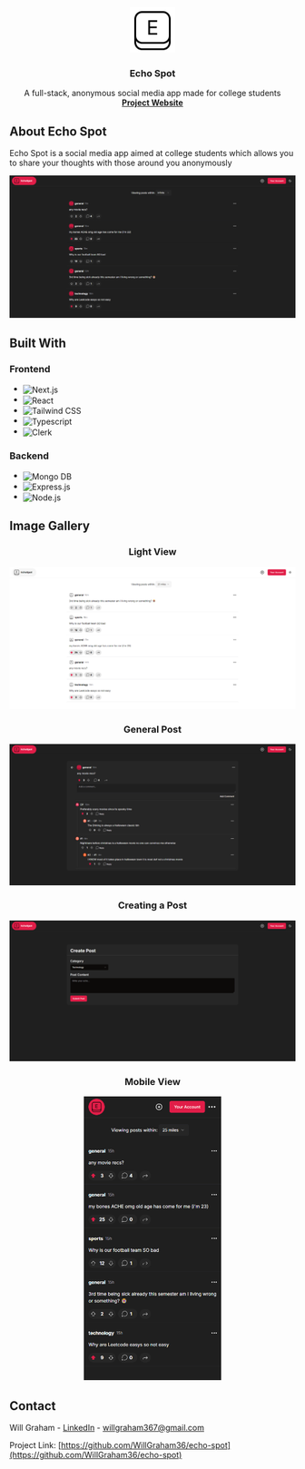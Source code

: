 <div align="center">
    <img src="client/public/logo.png" alt="Logo" width="80" height="80">
    <h3 align="center">Echo Spot</h3>

  <p align="center">
    A full-stack, anonymous social media app made for college students
    <br />
    <a href="https://echo-spot.vercel.app"><strong>Project Website</strong></a>
  </p>
</div>

## About Echo Spot

Echo Spot is a social media app aimed at college students which allows you to share your thoughts with those around you anonymously

[![Echo Spot Main Screenshot][main-screenshot]](https://echo-spot.vercel.app)

## Built With

### Frontend
* <img src="https://img.shields.io/badge/next.js-000000?style=for-the-badge&logo=nextdotjs&logoColor=white" alt="Next.js" align="center">
* <img src="https://img.shields.io/badge/React-20232A?style=for-the-badge&logo=react&logoColor=61DAFB" alt="React" align="center">
* <img src="https://img.shields.io/badge/Tailwind_CSS-38B2AC?style=for-the-badge&logo=tailwind-css&logoColor=white" alt="Tailwind CSS" align="center">
* <img src="https://img.shields.io/badge/TypeScript-007ACC?style=for-the-badge&logo=typescript&logoColor=white" alt="Typescript" align="center">
* <img src="https://img.shields.io/badge/Clerk-1b54bf?style=for-the-badge" alt="Clerk" align="center">

### Backend
* <img src="https://img.shields.io/badge/MongoDB-4EA94B?style=for-the-badge&logo=mongodb&logoColor=white" alt="Mongo DB" align="center">
* <img src="https://img.shields.io/badge/Express.js-404D59?style=for-the-badge" alt="Express.js" align="center">
* <img src="https://img.shields.io/badge/Node.js-43853D?style=for-the-badge&logo=node.js&logoColor=white" alt="Node.js" align="center">

## Image Gallery

<div align="center">
    <h3>Light View</h3>
    <img src="client/public/main-feed-light.png" alt="Light View of Main Feed">
    <h3>General Post</h3>
    <img src="client/public/post-1-dark.png" alt="A post">
    <h3>Creating a Post</h3>
    <img src="client/public/create-post-dark.png" alt="Creating a post">
    <h3>Mobile View</h3>
    <img src="client/public/mobile-feed.png" alt="mobile view" height="500">
</div>

<!-- CONTACT -->
## Contact

Will Graham - [LinkedIn](https://www.linkedin.com/in/will-graham-4623022a8/) - willgraham367@gmail.com

Project Link: [https://github.com/WillGraham36/echo-spot](https://github.com/WillGraham36/echo-spot)

[main-screenshot]: client/public/main-feed-dark.png
